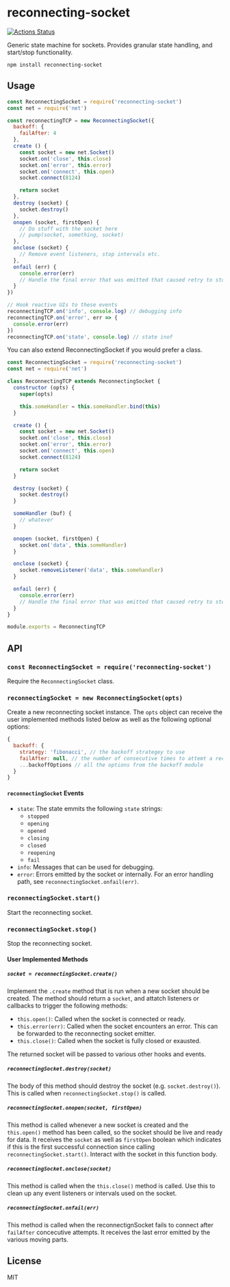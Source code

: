 # reconnecting-socket
[![Actions Status](https://github.com/bcomnes/reconnecting-socket/workflows/tests/badge.svg)](https://github.com/bcomnes/reconnecting-socket/actions)

Generic state machine for sockets.  Provides granular state handling, and start/stop functionality.

```
npm install reconnecting-socket
```

## Usage

``` js
const ReconnectingSocket = require('reconnecting-socket')
const net = require('net')

const reconnectingTCP = new ReconnectingSocket({
  backoff: {
    failAfter: 4
  },
  create () {
    const socket = new net.Socket()
    socket.on('close', this.close)
    socket.on('error', this.error)
    socket.on('connect', this.open)
    socket.connect(8124)

    return socket
  },
  destroy (socket) {
    socket.destroy()
  },
  onopen (socket, firstOpen) {
    // Do stuff with the socket here
    // pump(socket, something, socket)
  },
  onclose (socket) {
    // Remove event listeners, stop intervals etc.
  },
  onfail (err) {
    console.error(err)
    // Handle the final error that was emitted that caused retry to stop.
  }
})

// Hook reactive UIs to these events
reconnectingTCP.on('info', console.log) // debugging info
reconnectingTCP.on('error', err => {
  console.error(err)
})
reconnectingTCP.on('state', console.log) // state inof
```

You can also extend ReconnectingSocket if you would prefer a class.

```js
const ReconnectingSocket = require('reconnecting-socket')
const net = require('net')

class ReconnectingTCP extends ReconnectingSocket {
  constructor (opts) {
    super(opts)

    this.someHandler = this.someHandler.bind(this)
  }

  create () {
    const socket = new net.Socket()
    socket.on('close', this.close)
    socket.on('error', this.error)
    socket.on('connect', this.open)
    socket.connect(8124)

    return socket
  }

  destroy (socket) {
    socket.destroy()
  }

  someHandler (buf) {
    // whatever
  }

  onopen (socket, firstOpen) {
    socket.on('data', this.someHandler)
  }

  onclose (socket) {
    socket.removeListener('data', this.somehandler)
  }

  onfail (err) {
    console.error(err)
    // Handle the final error that was emitted that caused retry to stop.
  }
}

module.exports = ReconnectingTCP
```

## API

### `const ReconnectingSocket = require('reconnecting-socket')`

Require the `ReconnectingSocket` class.

### `reconnectingSocket = new ReconnectingSocket(opts)`

Create a new reconnecting socket instance.  The `opts` object can receive the user implemented methods listed below as well as the following optional options:

```js
{
  backoff: {
    strategy: 'fibonacci', // the backoff strategey to use
    failAfter: null, // the number of consecutive times to attemt a reconnect before failing
    ...backoffOptions // all the options from the backoff module
  }
}
```

#### `reconnectingSocket` Events

- `state`: The state emmits the following `state` strings:
  - `stopped`
  - `opening`
  - `opened`
  - `closing`
  - `closed`
  - `reopening`
  - `fail`
- `info`: Messages that can be used for debugging.
- `error`: Errors emitted by the socket or internally.  For an error handling path, see `reconnectingSocket.onfail(err)`.

### `reconnectingSocket.start()`

Start the reconnecting socket.

### `reconnectingSocket.stop()`

Stop the reconnecting socket.

#### User Implemented Methods

##### `socket = reconnectingSocket.create()`

Implement the `.create` method that is run when a new socket should be created.  The method should return a `socket`, and attatch listeners or callbacks to trigger the following methods:

- `this.open()`: Called when the socket is connected or ready.
- `this.error(err)`: Called when the socket encounters an error.  This can be forwarded to the reconnecting socket emitter.
- `this.close()`: Called when the socket is fully closed or exausted.

The returned socket will be passed to various other hooks and events.

##### `reconnectingSocket.destroy(socket)`

The body of this method should destroy the socket (e.g. `socket.destroy()`).  This is called when `reconnectingSocket.stop()` is called.

##### `reconnectingSocket.onopen(socket, firstOpen)`

This method is called whenever a new socket is created and the `this.open()` method has been called, so the socket should be live and ready for data.  It receives the `socket` as well as `firstOpen` boolean which indicates if this is the first successful connection since calling `reconnectingSocket.start()`.  Interact with the socket in this function body.

##### `reconnectingSocket.onclose(socket)`

This method is called when the `this.close()` method is called.  Use this to clean up any event listeners or intervals used on the socket.

##### `reconnectingSocket.onfail(err)`

This method is called when the reconnectignSocket fails to connect after `failAfter` concecutive attempts.  It receives the last error emitted by the various moving parts.

## License

MIT
